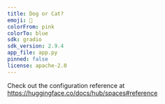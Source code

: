 ```yaml
---
title: Dog or Cat?
emoji: 🦀
colorFrom: pink
colorTo: blue
sdk: gradio
sdk_version: 2.9.4
app_file: app.py
pinned: false
license: apache-2.0
---
```


Check out the configuration reference at https://huggingface.co/docs/hub/spaces#reference
